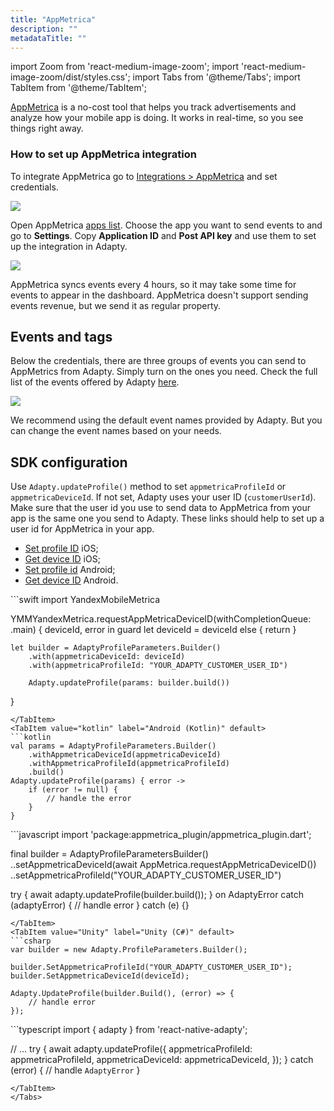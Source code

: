 ```yaml
---
title: "AppMetrica"
description: ""
metadataTitle: ""
---
```


import Zoom from 'react-medium-image-zoom';
import 'react-medium-image-zoom/dist/styles.css';
import Tabs from '@theme/Tabs';
import TabItem from '@theme/TabItem'; 

[AppMetrica](https://appmetrica.yandex.ru/en/about) is a no-cost tool that helps you track advertisements and analyze how your mobile app is doing. It works in real-time, so you see things right away.

### How to set up AppMetrica integration

To integrate AppMetrica go to [Integrations > AppMetrica](https://app.adapty.io/integrations/appmetrica) and set credentials.


<Zoom>
  <img src={require('./img/2500769-CleanShot_2023-08-18_at_14.57.352x.png').default}
  style={{
    border: '1px solid #727272', /* border width and color */
    width: '700px', /* image width */
    display: 'block', /* for alignment */
    margin: '0 auto' /* center alignment */
  }}
/>
</Zoom>





Open AppMetrica [apps list](https://appmetrica.yandex.ru/application/list). Choose the app you want to send events to and go to **Settings**. Copy **Application ID** and **Post API key** and use them to set up the integration in Adapty.


<Zoom>
  <img src={require('./img/0f09ff5-CleanShot_2023-08-18_at_19.56.422x.png').default}
  style={{
    border: '1px solid #727272', /* border width and color */
    width: '700px', /* image width */
    display: 'block', /* for alignment */
    margin: '0 auto' /* center alignment */
  }}
/>
</Zoom>





AppMetrica syncs events every 4 hours, so it may take some time for events to appear in the dashboard. AppMetrica doesn't support sending events revenue, but we send it as regular property.

## Events and tags

Below the credentials, there are three groups of events you can send to AppMetrics from Adapty. Simply turn on the ones you need. Check the full list of the events offered by Adapty [here](events).


<Zoom>
  <img src={require('./img/6ed2d88-CleanShot_2023-08-18_at_14.59.042x.png').default}
  style={{
    border: '1px solid #727272', /* border width and color */
    width: '700px', /* image width */
    display: 'block', /* for alignment */
    margin: '0 auto' /* center alignment */
  }}
/>
</Zoom>





We recommend using the default event names provided by Adapty. But you can change the event names based on your needs.

## SDK configuration

Use `Adapty.updateProfile()` method to set `appmetricaProfileId` or `appmetricaDeviceId`.  If not set, Adapty uses your user ID (`customerUserId`). Make sure that the user id you use to send data to AppMetrica from your app is the same one you send to Adapty. These links should help to set up a user id for AppMetrica in your app.

- [Set profile ID](https://appmetrica.yandex.com/docs/mobile-sdk-dg/ios/objective-c/ref/YMMYandexMetrica.html#method_detail__method_setUserProfileID) iOS;
- [Get device ID](https://yandex.ru/dev/appmetrica/doc/mobile-sdk-dg/ios/swift/ref/YMMYandexMetrica-docpage/#method_detail__method_requestAppMetricaDeviceIDWithCompletionQueue) iOS;
- [Set profile id](https://appmetrica.yandex.ru/docs/mobile-sdk-dg/android/ref-gen/com/yandex/metrica/YandexMetrica.html#setUserProfileID-java.lang.String-) Android;
- [Get device ID](https://appmetrica.yandex.ru/docs/mobile-sdk-dg/android/ref-gen/com/yandex/metrica/YandexMetrica.html#requestAppMetricaDeviceID-com.yandex.metrica.AppMetricaDeviceIDListener-) Android.

<Tabs>
<TabItem value="Swift" label="iOS (Swift)" default>
```swift 
import YandexMobileMetrica

YMMYandexMetrica.requestAppMetricaDeviceID(withCompletionQueue: .main) { deviceId, error in
    guard let deviceId = deviceId else { return }
            
    let builder = AdaptyProfileParameters.Builder()
        .with(appmetricaDeviceId: deviceId)
        .with(appmetricaProfileId: "YOUR_ADAPTY_CUSTOMER_USER_ID")

        Adapty.updateProfile(params: builder.build())
}
```
</TabItem>
<TabItem value="kotlin" label="Android (Kotlin)" default>
```kotlin 
val params = AdaptyProfileParameters.Builder()
    .withAppmetricaDeviceId(appmetricaDeviceId)
    .withAppmetricaProfileId(appmetricaProfileId)
    .build()
Adapty.updateProfile(params) { error ->
    if (error != null) {
        // handle the error
    }
}
```
</TabItem>
<TabItem value="Flutter" label="Flutter (Dart)" default>
```javascript
import 'package:appmetrica_plugin/appmetrica_plugin.dart';

final builder = AdaptyProfileParametersBuilder()
    ..setAppmetricaDeviceId(await AppMetrica.requestAppMetricaDeviceID())
    ..setAppmetricaProfileId("YOUR_ADAPTY_CUSTOMER_USER_ID")

try {
    await adapty.updateProfile(builder.build());
} on AdaptyError catch (adaptyError) {
    // handle error
} catch (e) {}
```
</TabItem>
<TabItem value="Unity" label="Unity (C#)" default>
```csharp 
var builder = new Adapty.ProfileParameters.Builder();

builder.SetAppmetricaProfileId("YOUR_ADAPTY_CUSTOMER_USER_ID");
builder.SetAppmetricaDeviceId(deviceId);

Adapty.UpdateProfile(builder.Build(), (error) => {
    // handle error
});
```
</TabItem>
<TabItem value="RN" label="React Native (TS)" default>
```typescript 
import { adapty } from 'react-native-adapty';

// ...
try {
  await adapty.updateProfile({
    appmetricaProfileId: appmetricaProfileId,
    appmetricaDeviceId: appmetricaDeviceId,
  });
} catch (error) {
  // handle `AdaptyError`
}
```
</TabItem>
</Tabs>